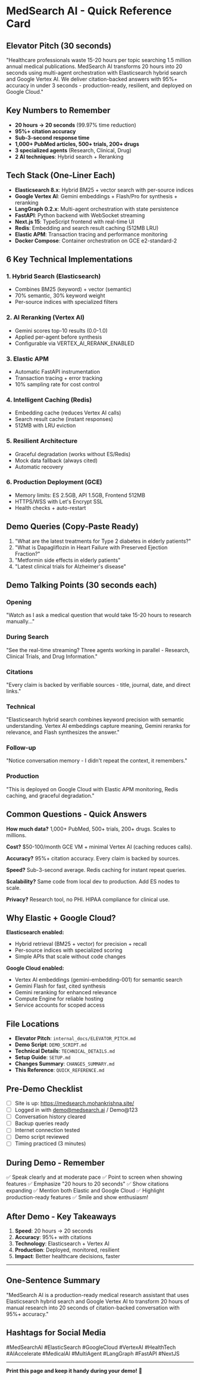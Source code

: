 # MedSearch AI - Quick Reference Card

## Elevator Pitch (30 seconds)
"Healthcare professionals waste 15-20 hours per topic searching 1.5 million annual medical publications. MedSearch AI transforms 20 hours into 20 seconds using multi-agent orchestration with Elasticsearch hybrid search and Google Vertex AI. We deliver citation-backed answers with 95%+ accuracy in under 3 seconds - production-ready, resilient, and deployed on Google Cloud."

## Key Numbers to Remember
- **20 hours → 20 seconds** (99.97% time reduction)
- **95%+ citation accuracy**
- **Sub-3-second response time**
- **1,000+ PubMed articles, 500+ trials, 200+ drugs**
- **3 specialized agents** (Research, Clinical, Drug)
- **2 AI techniques**: Hybrid search + Reranking

## Tech Stack (One-Liner Each)
- **Elasticsearch 8.x**: Hybrid BM25 + vector search with per-source indices
- **Google Vertex AI**: Gemini embeddings + Flash/Pro for synthesis + reranking
- **LangGraph 0.2.x**: Multi-agent orchestration with state persistence
- **FastAPI**: Python backend with WebSocket streaming
- **Next.js 15**: TypeScript frontend with real-time UI
- **Redis**: Embedding and search result caching (512MB LRU)
- **Elastic APM**: Transaction tracing and performance monitoring
- **Docker Compose**: Container orchestration on GCE e2-standard-2

## 6 Key Technical Implementations

### 1. Hybrid Search (Elasticsearch)
- Combines BM25 (keyword) + vector (semantic)
- 70% semantic, 30% keyword weight
- Per-source indices with specialized filters

### 2. AI Reranking (Vertex AI)
- Gemini scores top-10 results (0.0-1.0)
- Applied per-agent before synthesis
- Configurable via VERTEX_AI_RERANK_ENABLED

### 3. Elastic APM
- Automatic FastAPI instrumentation
- Transaction tracing + error tracking
- 10% sampling rate for cost control

### 4. Intelligent Caching (Redis)
- Embedding cache (reduces Vertex AI calls)
- Search result cache (instant responses)
- 512MB with LRU eviction

### 5. Resilient Architecture
- Graceful degradation (works without ES/Redis)
- Mock data fallback (always cited)
- Automatic recovery

### 6. Production Deployment (GCE)
- Memory limits: ES 2.5GB, API 1.5GB, Frontend 512MB
- HTTPS/WSS with Let's Encrypt SSL
- Health checks + auto-restart

## Demo Queries (Copy-Paste Ready)
1. "What are the latest treatments for Type 2 diabetes in elderly patients?"
2. "What is Dapagliflozin in Heart Failure with Preserved Ejection Fraction?"
3. "Metformin side effects in elderly patients"
4. "Latest clinical trials for Alzheimer's disease"

## Demo Talking Points (30 seconds each)

### Opening
"Watch as I ask a medical question that would take 15-20 hours to research manually..."

### During Search
"See the real-time streaming? Three agents working in parallel - Research, Clinical Trials, and Drug Information."

### Citations
"Every claim is backed by verifiable sources - title, journal, date, and direct links."

### Technical
"Elasticsearch hybrid search combines keyword precision with semantic understanding. Vertex AI embeddings capture meaning, Gemini reranks for relevance, and Flash synthesizes the answer."

### Follow-up
"Notice conversation memory - I didn't repeat the context, it remembers."

### Production
"This is deployed on Google Cloud with Elastic APM monitoring, Redis caching, and graceful degradation."

## Common Questions - Quick Answers

**How much data?**
1,000+ PubMed, 500+ trials, 200+ drugs. Scales to millions.

**Cost?**
$50-100/month GCE VM + minimal Vertex AI (caching reduces calls).

**Accuracy?**
95%+ citation accuracy. Every claim is backed by sources.

**Speed?**
Sub-3-second average. Redis caching for instant repeat queries.

**Scalability?**
Same code from local dev to production. Add ES nodes to scale.

**Privacy?**
Research tool, no PHI. HIPAA compliance for clinical use.

## Why Elastic + Google Cloud?

**Elasticsearch enabled:**
- Hybrid retrieval (BM25 + vector) for precision + recall
- Per-source indices with specialized scoring
- Simple APIs that scale without code changes

**Google Cloud enabled:**
- Vertex AI embeddings (gemini-embedding-001) for semantic search
- Gemini Flash for fast, cited synthesis
- Gemini reranking for enhanced relevance
- Compute Engine for reliable hosting
- Service accounts for scoped access

## File Locations

- **Elevator Pitch**: `internal_docs/ELEVATOR_PITCH.md`
- **Demo Script**: `DEMO_SCRIPT.md`
- **Technical Details**: `TECHNICAL_DETAILS.md`
- **Setup Guide**: `SETUP.md`
- **Changes Summary**: `CHANGES_SUMMARY.md`
- **This Reference**: `QUICK_REFERENCE.md`

## Pre-Demo Checklist
- [ ] Site is up: https://medsearch.mohankrishna.site/
- [ ] Logged in with demo@medsearch.ai / Demo@123
- [ ] Conversation history cleared
- [ ] Backup queries ready
- [ ] Internet connection tested
- [ ] Demo script reviewed
- [ ] Timing practiced (3 minutes)

## During Demo - Remember
✅ Speak clearly and at moderate pace
✅ Point to screen when showing features
✅ Emphasize "20 hours to 20 seconds"
✅ Show citations expanding
✅ Mention both Elastic and Google Cloud
✅ Highlight production-ready features
✅ Smile and show enthusiasm!

## After Demo - Key Takeaways
1. **Speed**: 20 hours → 20 seconds
2. **Accuracy**: 95%+ with citations
3. **Technology**: Elasticsearch + Vertex AI
4. **Production**: Deployed, monitored, resilient
5. **Impact**: Better healthcare decisions, faster

---

## One-Sentence Summary
"MedSearch AI is a production-ready medical research assistant that uses Elasticsearch hybrid search and Google Vertex AI to transform 20 hours of manual research into 20 seconds of citation-backed conversation with 95%+ accuracy."

## Hashtags for Social Media
#MedSearchAI #ElasticSearch #GoogleCloud #VertexAI #HealthTech #AIAccelerate #MedicalAI #MultiAgent #LangGraph #FastAPI #NextJS

---

**Print this page and keep it handy during your demo!** 🚀

